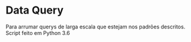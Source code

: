 # Data Query
Para arrumar querys de larga escala que estejam nos padrões descritos. Script feito em Python 3.6

